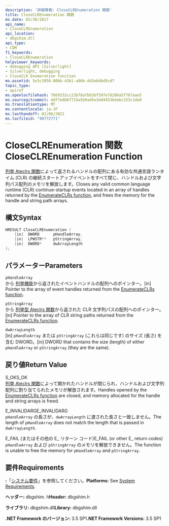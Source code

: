 ```yaml
---
description: '詳細情報: CloseCLREnumeration 関数'
title: CloseCLREnumeration 関数
ms.date: 03/30/2017
api_name:
- CloseCLREnumeration
api_location:
- dbgshim.dll
api_type:
- COM
f1_keywords:
- CloseCLREnumeration
helpviewer_keywords:
- debugging API [Silverlight]
- Silverlight, debugging
- CloseCLR Enumeration function
ms.assetid: 5e3c3958-80bb-43b1-a96b-dd3e6dbd9cd7
topic_type:
- apiref
ms.openlocfilehash: 7669332cc23b78afbb3bf597e7d208a5f707aae5
ms.sourcegitcommit: ddf7edb67715a5b9a45e3dd44536dabc153c1de0
ms.translationtype: MT
ms.contentlocale: ja-JP
ms.lasthandoff: 02/06/2021
ms.locfileid: "99772771"
---
```

# <a name="closeclrenumeration-function"></a><span data-ttu-id="9b8dd-103">CloseCLREnumeration 関数</span><span class="sxs-lookup"><span data-stu-id="9b8dd-103">CloseCLREnumeration Function</span></span>

<span data-ttu-id="9b8dd-104">[列挙 Ateclrs 関数](enumerateclrs-function.md)によって返されるハンドルの配列にある有効な共通言語ランタイム (CLR) の継続スタートアップイベントをすべて閉じ、ハンドルおよび文字列パス配列のメモリを解放します。</span><span class="sxs-lookup"><span data-stu-id="9b8dd-104">Closes any valid common language runtime (CLR) continue-startup events located in an array of handles returned by the [EnumerateCLRs function](enumerateclrs-function.md), and frees the memory for the handle and string path arrays.</span></span>  
  
## <a name="syntax"></a><span data-ttu-id="9b8dd-105">構文</span><span class="sxs-lookup"><span data-stu-id="9b8dd-105">Syntax</span></span>  
  
```cpp  
HRESULT CloseCLREnumeration (  
    [in]  DWORD      pHandleArray,  
    [in]  LPWSTR**   pStringArray,  
    [in]  DWORD*     dwArrayLength  
);  
```  
  
## <a name="parameters"></a><span data-ttu-id="9b8dd-106">パラメーター</span><span class="sxs-lookup"><span data-stu-id="9b8dd-106">Parameters</span></span>  

 `pHandleArray`  
 <span data-ttu-id="9b8dd-107">から [列挙機能](enumerateclrs-function.md)から返されたイベントハンドルの配列へのポインター。</span><span class="sxs-lookup"><span data-stu-id="9b8dd-107">[in] Pointer to the array of event handles returned from the [EnumerateCLRs function](enumerateclrs-function.md).</span></span>  
  
 `pStringArray`  
 <span data-ttu-id="9b8dd-108">から [列挙型 Ateclrs 関数](enumerateclrs-function.md)から返された CLR 文字列パスの配列へのポインター。</span><span class="sxs-lookup"><span data-stu-id="9b8dd-108">[in] Pointer to the array of CLR string paths returned from the [EnumerateCLRs function](enumerateclrs-function.md).</span></span>  
  
 `dwArrayLength`  
 <span data-ttu-id="9b8dd-109">[in] `pHandleArray` または `pStringArray` (これらは同じです) のサイズ (長さ) を含む DWORD。</span><span class="sxs-lookup"><span data-stu-id="9b8dd-109">[in] DWORD that contains the size (length) of either `pHandleArray` or `pStringArray` (they are the same).</span></span>  
  
## <a name="return-value"></a><span data-ttu-id="9b8dd-110">戻り値</span><span class="sxs-lookup"><span data-stu-id="9b8dd-110">Return Value</span></span>  

 <span data-ttu-id="9b8dd-111">S_OK</span><span class="sxs-lookup"><span data-stu-id="9b8dd-111">S_OK</span></span>  
 <span data-ttu-id="9b8dd-112">[列挙 Ateclrs 関数](enumerateclrs-function.md)によって開かれたハンドルが閉じられ、ハンドルおよび文字列配列に割り当てられたメモリが解放されます。</span><span class="sxs-lookup"><span data-stu-id="9b8dd-112">Handles opened by the [EnumerateCLRs function](enumerateclrs-function.md) are closed, and memory allocated for the handle and string arrays is freed.</span></span>  
  
 <span data-ttu-id="9b8dd-113">E_INVALIDARG</span><span class="sxs-lookup"><span data-stu-id="9b8dd-113">E_INVALIDARG</span></span>  
 <span data-ttu-id="9b8dd-114">`pHandleArray` の長さが、`dwArrayLength` に渡された長さと一致しません。</span><span class="sxs-lookup"><span data-stu-id="9b8dd-114">The length of `pHandleArray` does not match the length that is passed in `dwArrayLength`.</span></span>  
  
 <span data-ttu-id="9b8dd-115">E_FAIL (またはその他の E_ リターン コード)</span><span class="sxs-lookup"><span data-stu-id="9b8dd-115">E_FAIL (or other E_ return codes)</span></span>  
 <span data-ttu-id="9b8dd-116">`pHandleArray` および `pStringArray` のメモリを解放できません。</span><span class="sxs-lookup"><span data-stu-id="9b8dd-116">The function is unable to free the memory for `pHandleArray` and `pStringArray`.</span></span>  
  
## <a name="requirements"></a><span data-ttu-id="9b8dd-117">要件</span><span class="sxs-lookup"><span data-stu-id="9b8dd-117">Requirements</span></span>  

 <span data-ttu-id="9b8dd-118">**:**「[システム要件](../../get-started/system-requirements.md)」を参照してください。</span><span class="sxs-lookup"><span data-stu-id="9b8dd-118">**Platforms:** See [System Requirements](../../get-started/system-requirements.md).</span></span>  
  
 <span data-ttu-id="9b8dd-119">**ヘッダー:** dbgshim. h</span><span class="sxs-lookup"><span data-stu-id="9b8dd-119">**Header:** dbgshim.h</span></span>  
  
 <span data-ttu-id="9b8dd-120">**ライブラリ:** dbgshim.dll</span><span class="sxs-lookup"><span data-stu-id="9b8dd-120">**Library:** dbgshim.dll</span></span>  
  
 <span data-ttu-id="9b8dd-121">**.NET Framework のバージョン:** 3.5 SP1</span><span class="sxs-lookup"><span data-stu-id="9b8dd-121">**.NET Framework Versions:** 3.5 SP1</span></span>
